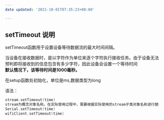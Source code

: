 ```yaml
---
date updated: '2021-10-01T07:35:23+08:00'

---
```


## setTimeout 说明

setTimeout函数用于设置设备等待数据流的最大时间间隔。

当设备在接收数据时，是以字符作为单位来逐个字符执行接收任务。由于设备无法预判即将接收到的信息包含有多少字符，因此设备会设置一个等待时间\
**默认情况下，该等待时间是1000毫秒。**

在setup函数处初始化，单位是ms,数据类型为long

语法：

```c++
stream.setTimeout(time) 
stream为概念对象名称。在实际使用过程中，需要根据实际使用的stream子类对象名称进行替换。
Serial.setTimeout(time)
wifiClient.setTimeout(time)
```
